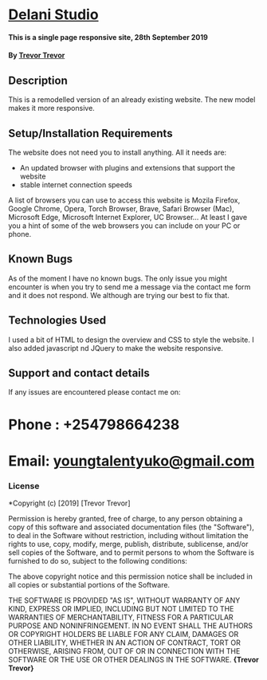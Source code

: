 # [Delani Studio](https://trevoryuko.github.io/Delani-studio/)
#### This is a single page responsive site, 28th September 2019
#### By **[Trevor Trevor](https://www.github.com/trevoryuko)**
## Description
This is a remodelled version of an already existing website. The new model makes it more responsive.
## Setup/Installation Requirements
The website does not need you to install anything. All it needs are:
* An updated browser with plugins and extensions that support the website
* stable internet connection speeds

A list of browsers you can use to access this website is Mozila Firefox, Google Chrome, Opera, Torch Browser, Brave, Safari Browser (Mac), Microsoft Edge, Microsoft Internet Explorer, UC Browser...
At least I gave you a hint of some of the web browsers you can include on your PC or phone. 
## Known Bugs
As of the moment I have no known bugs. The only issue you might encounter is when you try to send me a message via the contact me form and it does not respond. We although are trying our best to fix that.
## Technologies Used
I used a bit of HTML to design the overview and CSS to style the website. I also added javascript nd JQuery to make the website responsive.
## Support and contact details
If any issues are encountered please contact me on:
# Phone : +254798664238
# Email: youngtalentyuko@gmail.com
### License
*Copyright (c) [2019] [Trevor Trevor]

Permission is hereby granted, free of charge, to any person obtaining a copy
of this software and associated documentation files (the "Software"), to deal
in the Software without restriction, including without limitation the rights
to use, copy, modify, merge, publish, distribute, sublicense, and/or sell
copies of the Software, and to permit persons to whom the Software is
furnished to do so, subject to the following conditions:

The above copyright notice and this permission notice shall be included in all
copies or substantial portions of the Software.

THE SOFTWARE IS PROVIDED "AS IS", WITHOUT WARRANTY OF ANY KIND, EXPRESS OR
IMPLIED, INCLUDING BUT NOT LIMITED TO THE WARRANTIES OF MERCHANTABILITY,
FITNESS FOR A PARTICULAR PURPOSE AND NONINFRINGEMENT. IN NO EVENT SHALL THE
AUTHORS OR COPYRIGHT HOLDERS BE LIABLE FOR ANY CLAIM, DAMAGES OR OTHER
LIABILITY, WHETHER IN AN ACTION OF CONTRACT, TORT OR OTHERWISE, ARISING FROM,
OUT OF OR IN CONNECTION WITH THE SOFTWARE OR THE USE OR OTHER DEALINGS IN THE
SOFTWARE.
**{Trevor Trevor}**

